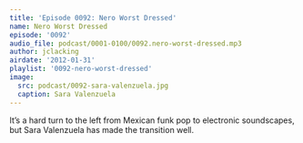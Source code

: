 ```yaml
---
title: 'Episode 0092: Nero Worst Dressed'
name: Nero Worst Dressed
episode: '0092'
audio_file: podcast/0001-0100/0092.nero-worst-dressed.mp3
author: jclacking
airdate: '2012-01-31'
playlist: '0092-nero-worst-dressed'
image:
  src: podcast/0092-sara-valenzuela.jpg
  caption: Sara Valenzuela
---
```

It’s a hard turn to the left from Mexican funk pop to electronic soundscapes, but Sara Valenzuela has made the transition well.
